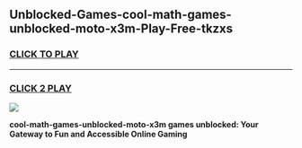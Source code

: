 
## Unblocked-Games-cool-math-games-unblocked-moto-x3m-Play-Free-tkzxs
<h3>
<a href="https://premium76.site?title=cool-math-games-unblocked-moto-x3m&ref=18A1">CLICK TO PLAY</a></h3>
<hr>

<h3>
<a href="https://premium76.site?title=cool-math-games-unblocked-moto-x3m&ref=18A1">CLICK 2 PLAY</a>
  
</h3>

<a href="https://premium76.site?title=cool-math-games-unblocked-moto-x3m&ref=18A1"><img src="https://clearcache.store/games.png"></a>


**cool-math-games-unblocked-moto-x3m games unblocked: Your Gateway to Fun and Accessible Online Gaming**
